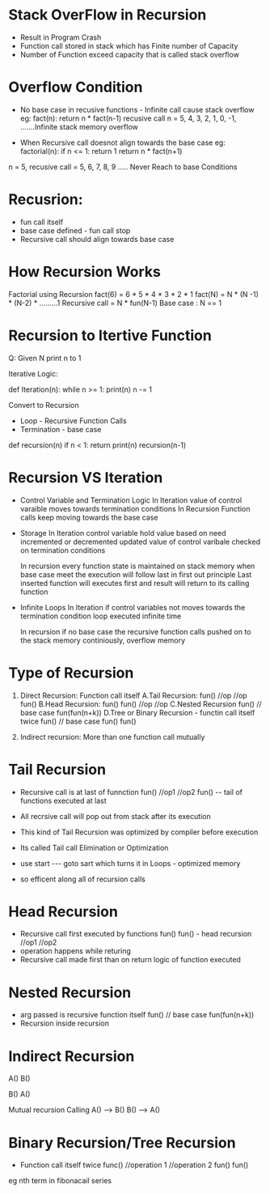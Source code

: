# Stack OverFlow in Recursion
- Result in Program Crash
- Function call stored in stack which has Finite number of Capacity
- Number of Function exceed capacity that is called stack overflow

# Overflow Condition
- No base case in recusive functions - Infinite call cause stack overflow
 eg: fact(n):
       return n * fact(n-1)
 recusive call n = 5, 4, 3, 2, 1, 0, -1, .......Infinite
 stack memory overflow

- When Recursive call doesnot align towards the base case
  eg: factorial(n):
       if n <= 1:
          return 1
       return n * fact(n+1)

 n = 5, recusive call = 5, 6, 7, 8, 9 ..... Never Reach to base Conditions


# Recusrion:
  - fun call itself
  - base case defined - fun call stop
  - Recursive call should align towards base case

# How Recursion Works

Factorial using Recursion
fact(6) = 6 * 5 * 4 * 3 * 2 * 1
fact(N) = N * (N -1) * (N-2) * .........1
Recursive call = N * fun(N-1)
Base case : N == 1

# Recursion to Itertive Function
Q: Given N print n to 1

Iterative Logic:

def Iteration(n):
    while n >= 1:
        print(n)
        n -= 1

Convert to Recursion
- Loop - Recursive Function Calls
- Termination - base case


def recursion(n)
    if n < 1:
       return
    print(n)
    recursion(n-1)

# Recursion VS Iteration
 - Control Variable and Termination Logic
   In Iteration value of control varaible moves towards termination conditions
   In Recursion Function calls keep moving towards the base case

- Storage
  In Iteration control variable hold value based on need incremented or decremented
  updated value of control varibale checked on termination conditions

  In recursion every function state is maintained on stack memory when base
  case meet the execution will follow last in first out principle
  Last inserted function will executes first and result will return 
  to its calling function

- Infinite Loops
  In Iteration if control variables not moves towards the termination condition
  loop executed infinite time

  In recursion if no base case the recursive function calls pushed on to the stack
  memory continiously, overflow memory

# Type of Recursion
1. Direct Recursion: Function call itself
    A.Tail Recursion:
        fun()
            //op
            //op
            fun()
    B.Head Recursion:
        fun()
            fun()
            //op
            //op
    C.Nested Recursion
        fun()
         // base case
         fun(fun(n+k))
    D.Tree or Binary Recursion - functin call itself twice
        fun()
         // base case
         fun()
         fun()

2. Indirect recursion: More than one function call mutually

# Tail Recursion

- Recursive call is at last of funnction
fun()
  //op1
  //op2
  fun()  -- tail of functions executed at last

- All recrsive call will pop out from stack after its execution
- This kind of Tail Recursion was optimized by compiler before execution
- Its called Tail call Elimination or Optimization
- use start --- goto sart which turns it in Loops - optimized memory
- so efficent along all of recursion calls

# Head Recursion
- Recursive call first executed by functions
fun()
   fun() - head recursion
   //op1
   //op2
- operation happens while returing
- Recursive call made first than on return logic of function executed

# Nested Recursion
- arg passed is recursive function itself
fun()
  // base case
  fun(fun(n+k))
- Recursion inside recursion

# Indirect Recursion
A()
  B()

B()
  A()

Mutual recursion
Calling
A() --> B()
B() --> A()

# Binary Recursion/Tree Recursion
- Function call itself twice
func()
  //operation 1
  //operation 2
  fun()
  fun()

eg nth term in fibonacail series










   



  


